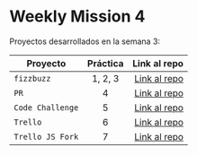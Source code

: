 # Weekly Mission 4

Proyectos desarrollados en la semana 3:

| Proyecto | Práctica | Link al repo |
| ------------- |:-------------:| -----:|
|`fizzbuzz`|1, 2, 3|[Link al repo](https://github.com/pe-ca/Refactoring)|
|`PR`|4|[Link al repo](https://github.com/pe-ca/fizzbuzz)|
|`Code Challenge`|5|[Link al repo]()|
|`Trello`|6|[Link al repo]()|
|`Trello JS Fork`|7|[Link al repo]()|
